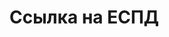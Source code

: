 <h1>Ссылка на ЕСПД</h1>
<link rel="alternate" title="тык" href="https://www.swrit.ru/gost-espd.html">